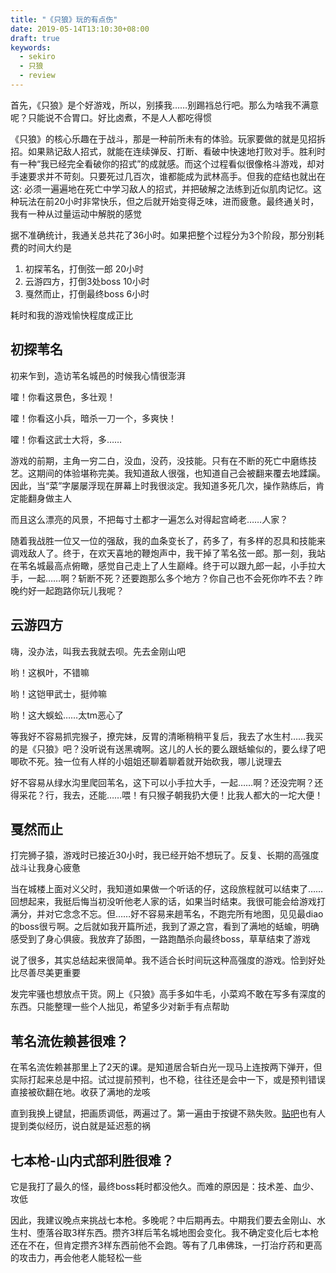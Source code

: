 ```yaml
---
title: "《只狼》玩的有点伤"
date: 2019-05-14T13:10:30+08:00
draft: true
keywords:
  - sekiro
  - 只狼
  - review
---
```


首先，《只狼》是个好游戏，所以，别揍我……别踢裆总行吧。那么为啥我不满意呢？只能说不合胃口。好比卤煮，不是人人都吃得惯

《只狼》的核心乐趣在于战斗，那是一种前所未有的体验。玩家要做的就是见招拆招。如果熟记敌人招式，就能在连续弹反、打断、看破中快速地打败对手。胜利时有一种“我已经完全看破你的招式”的成就感。而这个过程看似很像格斗游戏，却对手速要求并不苛刻。只要死过几百次，谁都能成为武林高手。但我的症结也就出在这: 必须一遍遍地在死亡中学习敌人的招式，并把破解之法练到近似肌肉记忆。这种玩法在前20小时非常快乐，但之后就开始变得乏味，进而疲惫。最终通关时，我有一种从过量运动中解脱的感觉

据不准确统计，我通关总共花了36小时。如果把整个过程分为3个阶段，那分别耗费的时间大约是
1. 初探苇名，打倒弦一郎 20小时
2. 云游四方，打倒3处boss 10小时
3. 戛然而止，打倒最终boss 6小时

耗时和我的游戏愉快程度成正比

## 初探苇名
初来乍到，造访苇名城邑的时候我心情很澎湃

嚯！你看这景色，多壮观！

嚯！你看这小兵，暗杀一刀一个，多爽快！

嚯！你看这武士大将，多……

游戏的前期，主角一穷二白，没血，没药，没技能。只有在不断的死亡中磨练技艺。这期间的体验堪称完美。我知道敌人很强，也知道自己会被翻来覆去地蹂躏。因此，当“菜”字屡屡浮现在屏幕上时我很淡定。我知道多死几次，操作熟练后，肯定能翻身做主人

而且这么漂亮的风景，不把每寸土都才一遍怎么对得起宫崎老……人家？

随着我战胜一位又一位的强敌，我的血条变长了，药多了，有多样的忍具和技能来调戏敌人了。终于，在欢天喜地的鞭炮声中，我干掉了苇名弦一郎。那一刻，我站在苇名城最高点俯瞰，感觉自己走上了人生巅峰。终于可以跟九郎一起，小手拉大手，一起……啊？斩断不死？还要跑那么多个地方？你自己也不会死你咋不去？昨晚约好一起跑路你玩儿我呢？

## 云游四方
嗨，没办法，叫我去我就去呗。先去金刚山吧

哟！这枫叶，不错嘛

哟！这铠甲武士，挺帅嘛

哟！这大蜈蚣……太tm恶心了

等我好不容易抓完猴子，撩完妹，反胃的清晰稍稍平复后，我去了水生村……我买的是《只狼》吧？没听说有送黑魂啊。这儿的人长的要么跟蛞蝓似的，要么绿了吧唧砍不死。独一位有人样的小姐姐还聊着聊着就开始砍我，哪儿说理去

好不容易从绿水沟里爬回苇名，这下可以小手拉大手，一起……啊？还没完啊？还得采花？行，我去，还能……喂！有只猴子朝我扔大便！比我人都大的一坨大便！

## 戛然而止
打完狮子猿，游戏时已接近30小时，我已经开始不想玩了。反复、长期的高强度战斗让我身心疲惫

当在城楼上面对义父时，我知道如果做一个听话的仔，这段旅程就可以结束了……回想起来，我挺后悔当初没听他老人家的话，如果当时结束。我很可能会给游戏打满分，并对它念念不忘。但……好不容易来趟苇名，不跑完所有地图，见见最diao的boss很亏啊。之后就如我开篇所述，我到了源之宫，看到了满地的蛞蝓，明确感受到了身心俱疲。我放弃了舔图，一路跑酷杀向最终boss，草草结束了游戏

说了很多，其实总结起来很简单。我不适合长时间玩这种高强度的游戏。恰到好处比尽善尽美更重要

发完牢骚也想放点干货。网上《只狼》高手多如牛毛，小菜鸡不敢在写多有深度的东西。只能整理一些个人拙见，希望多少对新手有点帮助

## 苇名流佐赖甚很难？
在苇名流佐赖甚那里上了2天的课。是知道居合斩白光一现马上连按两下弹开，但实际打起来总是中招。试过提前预判，也不稳，往往还是会中一下，或是预判错误直接被砍翻在地。收获了满地的龙咳

直到我换上键鼠，把画质调低，两遍过了。第一遍由于按键不熟失败。[贴吧](https://tieba.baidu.com/p/6082032648?red_tag=3032509059)也有人提到类似经历，说白就是延迟惹的祸

## 七本枪-山内式部利胜很难？
它是我打了最久的怪，最终boss耗时都没他久。而难的原因是：技术差、血少、攻低

因此，我建议晚点来挑战七本枪。多晚呢？中后期再去。中期我们要去金刚山、水生村、堕落谷取3样东西。攒齐3样后苇名城地图会变化。我不确定变化后七本枪还在不在，但肯定攒齐3样东西前他不会跑。等有了几串佛珠，一打治疗药和更高的攻击力，再会他老人能轻松一些
